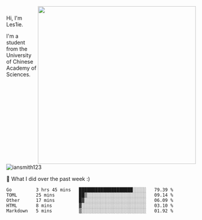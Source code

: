 <img align="right" src="https://github-readme-stats.vercel.app/api?username=iansmith123&show_icons=true&hide_border=true" width="420">

### 
Hi, I'm Les1ie. 

I'm a student from the University of Chinese Academy of Sciences.

<img src="https://komarev.com/ghpvc/?username=iansmith123" alt="iansmith123" />




🔭 What I did over the past week :)
<!--START_SECTION:waka-->
```text
Go         3 hrs 45 mins   ████████████████████░░░░░   79.39 % 
TOML       25 mins         ██▒░░░░░░░░░░░░░░░░░░░░░░   09.14 % 
Other      17 mins         █▓░░░░░░░░░░░░░░░░░░░░░░░   06.09 % 
HTML       8 mins          ▓░░░░░░░░░░░░░░░░░░░░░░░░   03.10 % 
Markdown   5 mins          ▒░░░░░░░░░░░░░░░░░░░░░░░░   01.92 % 
```
<!--END_SECTION:waka-->


<!--
**IanSmith123/IanSmith123** is a ✨ _special_ ✨ repository because its `README.md` (this file) appears on your GitHub profile.
<img src="https://github.githubassets.com/images/spinners/octocat-spinner-64.gif">

Here are some ideas to get you started:

- 🔭 I’m currently working on ...
- 🌱 I’m currently learning ...
- 👯 I’m looking to collaborate on ...
- 🤔 I’m looking for help with ...
- 💬 Ask me about ...
- 📫 How to reach me: ...
- 😄 Pronouns: ...
- ⚡ Fun fact: ...
-->
